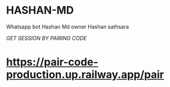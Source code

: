 # HASHAN-MD
Whatsapp bot Hashan Md owner Hashan sathsara

*GET SESSION BY PAIRING CODE*

# https://pair-code-production.up.railway.app/pair
